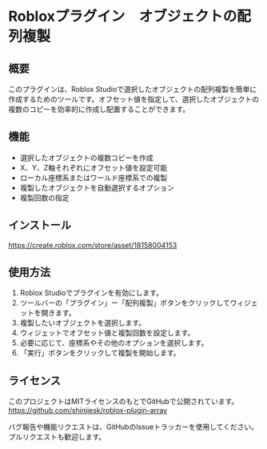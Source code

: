 # Robloxプラグイン　オブジェクトの配列複製

## 概要

このプラグインは、Roblox Studioで選択したオブジェクトの配列複製を簡単に作成するためのツールです。オフセット値を指定して、選択したオブジェクトの複数のコピーを効率的に作成し配置することができます。

## 機能

- 選択したオブジェクトの複数コピーを作成
- X、Y、Z軸それぞれにオフセット値を設定可能
- ローカル座標系またはワールド座標系での複製
- 複製したオブジェクトを自動選択するオプション
- 複製回数の指定

## インストール

https://create.roblox.com/store/asset/18158004153

## 使用方法

1. Roblox Studioでプラグインを有効にします。
2. ツールバーの「プラグイン」ー「配列複製」ボタンをクリックしてウィジェットを開きます。
3. 複製したいオブジェクトを選択します。
4. ウィジェットでオフセット値と複製回数を設定します。
5. 必要に応じて、座標系やその他のオプションを選択します。
6. 「実行」ボタンをクリックして複製を開始します。

## ライセンス

このプロジェクトはMITライセンスのもとでGitHubで公開されています。
https://github.com/shinjiesk/roblox-plugin-array

バグ報告や機能リクエストは、GitHubのIssueトラッカーを使用してください。プルリクエストも歓迎します。
